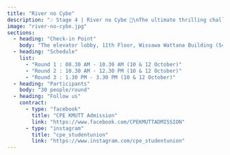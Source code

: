 ```yaml
---
title: "River no Cybe"
description: "🎶 Stage 4 | River no Cybe 🚩\nThe ultimate thrilling challenge stage!\nTake on the role of a \"White Hat Hacker\"\nEnter the actual field in a Capture The Flag (CTF) format.\nSimulate Ethical Hacking scenarios to find vulnerabilities,\ndecode encrypted messages, and conquer the hidden flag.\nLearn about Cybersecurity from real-world experience!"
image: "river-no-cybe.jpg"
sections:
  - heading: "Check-in Point"
    body: "The elevator lobby, 11th Floor, Wissawa Wattana Building (S4)"
  - heading: "Schedule"
    list:
      - "Round 1 : 08.30 AM - 10.30 AM (10 & 12 October)"
      - "Round 2 : 10.30 AM - 12.30 PM (10 & 12 October)"
      - "Round 3 : 1.30 PM - 3.30 PM (10 & 12 October)"
  - heading: "Participants"
    body: "30 people/round"
  - heading: "Follow us"
    contract:
      - type: "facebook"
        title: "CPE KMUTT Admission"
        link: "https://www.facebook.com/CPEKMUTTADMISSION"
      - type: "instagram"
        title: "cpe_studentunion"
        link: "https://www.instagram.com/cpe_studentunion"
---
```

